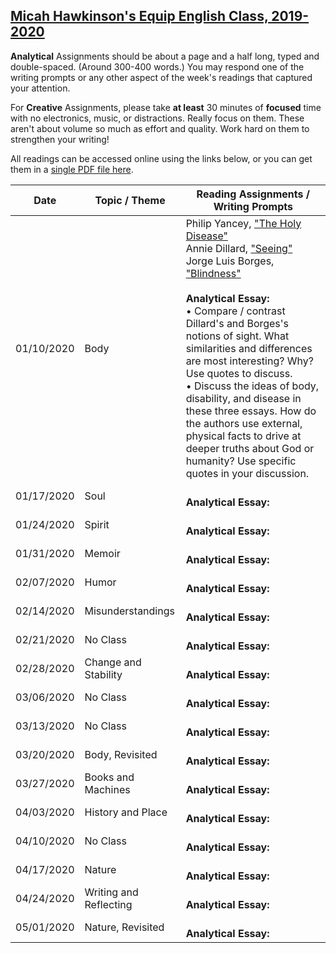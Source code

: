 [Micah Hawkinson's Equip English Class, 2019-2020](readme.md)
---

**Analytical** Assignments should be about a page and a half long, typed and double-spaced. (Around 300-400 words.) You may respond one of the writing prompts or any other aspect of the week's readings that captured your attention.

For **Creative** Assignments, please take **at least** 30 minutes of **focused** time with no electronics, music, or distractions. Really focus on them. These aren't about volume so much as effort and quality. Work hard on them to strengthen your writing!

All readings can be accessed online using the links below, or you can get them in a [single PDF file here](equip_spring_2020.pdf).

| Date | Topic / Theme | Reading Assignments / Writing Prompts |
| ---  | ---   | ---                                   |
| 01/10/2020 | Body | Philip Yancey, ["The Holy Disease"](https://philipyancey.com/the-holy-disease) <br>Annie Dillard, ["Seeing"](https://aimeeknight.files.wordpress.com/2016/01/seeing.pdf) <br>Jorge Luis Borges, ["Blindness"](https://www.gwern.net/docs/borges/1977-borges-blindness.pdf) <br><br>**Analytical Essay:**<br> • Compare / contrast Dillard's and Borges's notions of sight. What similarities and differences are most interesting? Why? Use quotes to discuss.<br>• Discuss the ideas of body, disability, and disease in these three essays. How do the authors use external, physical facts to drive at deeper truths about God or humanity? Use specific quotes in your discussion. |
| 01/17/2020 | Soul | <br>**Analytical Essay:**<br>  |
| 01/24/2020 | Spirit | <br>**Analytical Essay:**<br>  |
| 01/31/2020 | Memoir | <br>**Analytical Essay:**<br>  |
| 02/07/2020 | Humor | <br>**Analytical Essay:**<br>  |
| 02/14/2020 | Misunderstandings | <br>**Analytical Essay:**<br>  |
| 02/21/2020 | No Class | <br>**Analytical Essay:**<br>  |
| 02/28/2020 | Change and Stability | <br>**Analytical Essay:**<br>  |
| 03/06/2020 | No Class | <br>**Analytical Essay:**<br>  |
| 03/13/2020 | No Class | <br>**Analytical Essay:**<br>  |
| 03/20/2020 | Body, Revisited | <br>**Analytical Essay:**<br>  |
| 03/27/2020 | Books and Machines | <br>**Analytical Essay:**<br>  |
| 04/03/2020 | History and Place | <br>**Analytical Essay:**<br>  |
| 04/10/2020 | No Class | <br>**Analytical Essay:**<br>  |
| 04/17/2020 | Nature | <br>**Analytical Essay:**<br>  |
| 04/24/2020 | Writing and Reflecting | <br>**Analytical Essay:**<br>  |
| 05/01/2020 | Nature, Revisited | <br>**Analytical Essay:**<br>  |
